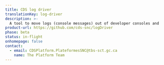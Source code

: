 ```yaml
---
title: CDS log driver
translationKey: log-driver
description: >-
  A tool to move logs (console messages) out of developer consoles and into tracking services like StackDriver.
product-url: https://github.com/cds-snc/logDriver
phase: beta
status: in-flight
onhomepage: false
contact:
  - email: CDSPlatform.PlateformesSNC@tbs-sct.gc.ca
    name: The Platform Team
---
```

